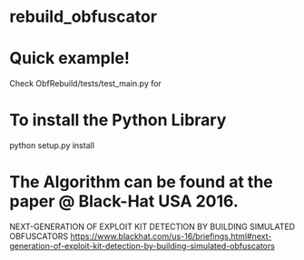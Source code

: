 # rebuild_obfuscator

# Quick example!
Check ObfRebuild/tests/test_main.py for 

# To install the Python Library
python setup.py install

# The Algorithm can be found at the paper @ Black-Hat USA 2016.
NEXT-GENERATION OF EXPLOIT KIT DETECTION BY BUILDING SIMULATED OBFUSCATORS
https://www.blackhat.com/us-16/briefings.html#next-generation-of-exploit-kit-detection-by-building-simulated-obfuscators
